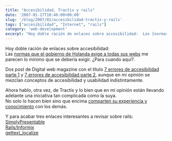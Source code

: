 ```yaml
---
title: "Accesibilidad, Tractis y rails"
date: '2007-01-17T10:46:00+00:00'
slug: '/blog/2007/01/accesibilidad-tractis-y-rails'
tags: ["accesibilidad", "Internet", "rails"]
category: 'web-development'
excerpt: "Hoy doble ración de enlaces sobre accesibilidad:  Las [normas que el gobierno de Holanda exige a todas sus webs]( m..."
---
```

Hoy doble ración de enlaces sobre accesibilidad:  
Las [normas que el gobierno de Holanda exige a todas sus webs](http://ajaxian.com/archives/dutch-government-websites-be-accessible-or-break-the-law) me parecen lo mínimo que se debería exigir. ¿Para cuando aquí?.

Dos post de Digital web magazine con el título [7 errores de accesibilidad parte 1](http://www.digital-web.com/articles/seven_accessibility_mistakes_part_1/) y [7 errores de accesibilidad parte 2](http://www.digital-web.com/articles/seven_accessibility_mistakes_part_2/), aunque en mi opinión se mezclan conceptos de accesibilidad y usabilidad indistintamente.

Ahora hablo, otra vez, de Tractis y lo bien que en mi opinión están llevando adelante una iniciativa tan complicada como la suya.  
No solo lo hacen bien sino que encima [comparten su experiencia y conocimiento](http://blog.negonation.com/es/shu-ha-ri/) con los demás.

Y para acabar tres enlaces interesantes a revisar sobre rails:  
[SimplyPresentable](http://www.agilewebdevelopment.com/plugins/simplypresentable)  
[Rails/Informix](http://www.agilewebdevelopment.com/plugins/rails_informix)  
[gettext\_localize](http://www.agilewebdevelopment.com/plugins/gettext_localize)

